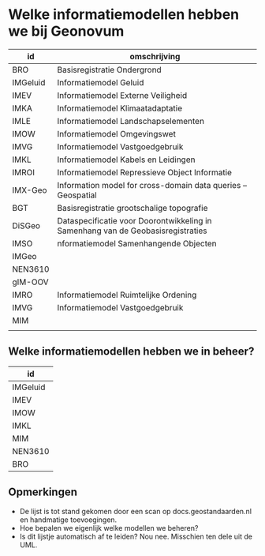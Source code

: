 # Welke informatiemodellen hebben we bij Geonovum

| id       | omschrijving                                                                    |
| -------- | ------------------------------------------------------------------------------- |
| BRO      | Basisregistratie Ondergrond                                                     |
| IMGeluid | Informatiemodel Geluid                                                          |
| IMEV     | Informatiemodel Externe Veiligheid                                              |
| IMKA     | Informatiemodel Klimaatadaptatie                                                |
| IMLE     | Informatiemodel Landschapselementen                                             |
| IMOW     | Informatiemodel Omgevingswet                                                    |
| IMVG     | Informatiemodel Vastgoedgebruik                                                 |
| IMKL     | Informatiemodel Kabels en Leidingen                                             |
| IMROI    | Informatiemodel Repressieve Object Informatie                                   |
| IMX-Geo  | Information model for cross-domain data queries – Geospatial                    |
| BGT      | Basisregistratie grootschalige topografie                                       |
| DiSGeo   | Dataspecificatie voor Doorontwikkeling in Samenhang van de Geobasisregistraties |
| IMSO     | nformatiemodel Samenhangende Objecten                                           |
| IMGeo    |                                                                                 |
| NEN3610  |                                                                                 |
| gIM-OOV  |                                                                                 |
| IMRO     | Informatiemodel Ruimtelijke Ordening                                            |
| IMVG     | Informatiemodel Vastgoedgebruik                                                 |
| MIM      |                                                                                 |
|          |                                                                                 |

## Welke informatiemodellen hebben we in beheer?

| id       |
| -------- |
| IMGeluid |
| IMEV     |
| IMOW     |
| IMKL     |
| MIM      |
| NEN3610  |
| BRO      |


## Opmerkingen

- De lijst is tot stand gekomen door een scan op docs.geostandaarden.nl en handmatige toevoegingen.
- Hoe bepalen we eigenlijk welke modellen we beheren?
- Is dit lijstje automatisch af te leiden? Nou nee. Misschien ten dele uit de UML.

